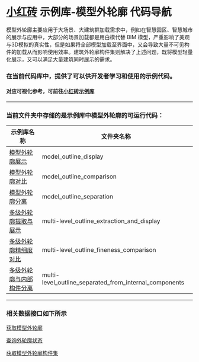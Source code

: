 # [小红砖](www.bos.xyz) 示例库-模型外轮廓 代码导航


模型外轮廓主要应用于大场景、大建筑群加载需求中，例如在智慧园区、智慧城市的展示与应用中，大部分的场景加载都是用白模代替 BIM 模型，严重影响了美观与3D模拟的真实性，但是如果将全部模型加载至界面中，又会导致大量不可见构件的加载从而影响使用效率。建筑外轮廓构件集则解决了上述问题，既将模型轻量化展示，又可以满足大量建筑同时展示的需求。

### 在当前代码库中，提供了可以供开发者学习和使用的示例代码。

#### 对应可视化参考，可前往[小红砖示例库](https://www.bos.xyz/examples/)

---

### 当前文件夹中存储的是示例库中模型外轮廓的可运行代码：

示例库名称 | 文件夹名称 
------------ | ------------- 
[模型外轮廓展示](https://www.bos.xyz/examples/display.html?source=git) | model_outline_display 
[模型外轮廓对比](https://www.bos.xyz/examples/comparison.html?source=git) | model_outline_comparison
[模型外轮廓分离](https://www.bos.xyz/examples/separation.html?source=git) | model_outline_separation
[多级外轮廓提取与展示](https://www.bos.xyz/examples/model_extraction_display.html?source=git) | multi-level_outline_extraction_and_display
[多级外轮廓精细度对比](https://www.bos.xyz/examples/fineness_comparison.html?source=git) | multi-level_outline_fineness_comparison
[多级外轮廓与内部构件分离](https://www.bos.xyz/examples/separated_from_internal_components.html?source=git) | multi-level_outline_separated_from_internal_components

---


### 相关数据接口如下所示

[获取模型外轮廓](https://www.bos.xyz/guides/swapi/getOuter?source=git)

[查询外轮廓状态](https://www.bos.xyz/guides/swapi/queryOutlineState?source=git)

[获取模型外轮廓构件集](https://www.bos.xyz/guides/swapi/getOuterComs?source=git)

